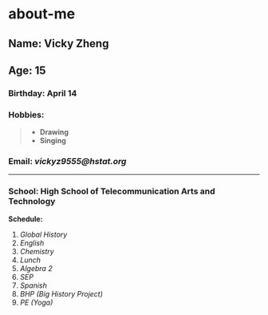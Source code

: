 # about-me
 ## Name: Vicky Zheng
 
 ## Age: 15
 
 ### Birthday: April 14 
 
 ### Hobbies: 
 > * **Drawing**  
 > * **Singing**  
 
 ### Email: _vickyz9555@hstat.org_

 ---

 ### School: High School of Telecommunication Arts and Technology
 
 **Schedule:** 

 1. _Global History_
 2. _English_
 3. _Chemistry_
 4. _Lunch_
 5. _Algebra 2_
 6. _SEP_
 7. _Spanish_
 8. _BHP (Big History Project)_
 9. _PE (Yoga)_

